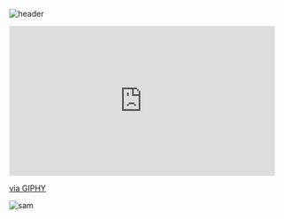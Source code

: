 ![header](https://capsule-render.vercel.app/api?type=venom&text=Hi_there!)
<iframe src="https://giphy.com/embed/xMJTZxtYLJALg5nLGP" width="480" height="270" frameBorder="0" class="giphy-embed" allowFullScreen></iframe><p><a href="https://giphy.com/gifs/xMJTZxtYLJALg5nLGP">via GIPHY</a></p>
<img src="https://giphy.com/gifs/xMJTZxtYLJALg5nLGP" alt="sam"/>

<!--
**AndrewSydorenko/AndrewSydorenko** is a ✨ _special_ ✨ repository because its `README.md` (this file) appears on your GitHub profile.

Here are some ideas to get you started:

- 🔭 I’m currently working on ...
- 🌱 I’m currently learning ...
- 👯 I’m looking to collaborate on ...
- 🤔 I’m looking for help with ...
- 💬 Ask me about ...
- 📫 How to reach me: ...
- 😄 Pronouns: ...
- ⚡ Fun fact: ...
-->
